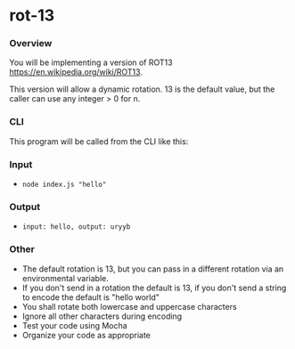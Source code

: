 # rot-13

### Overview
You will be implementing a version of ROT13 https://en.wikipedia.org/wiki/ROT13.

This version will allow a dynamic rotation. 13 is the default value, but the caller can use any integer > 0 for n.

### CLI
This program will be called from the CLI like this:

### Input
- `node index.js "hello"`

### Output
- `input: hello, output: uryyb`

### Other
- The default rotation is 13, but you can pass in a different rotation via an environmental variable.
- If you don't send in a rotation the default is 13, if you don't send a string to encode the default is "hello world"
- You shall rotate both lowercase and uppercase characters
- Ignore all other characters during encoding
- Test your code using Mocha
- Organize your code as appropriate
